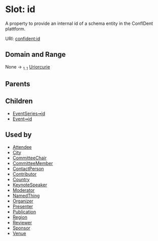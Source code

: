 
# Slot: id


A property to provide an internal id of a schema entity in the ConfIDent plattform.

URI: [confident:id](https://raw.githubusercontent.com/TIBHannover/ConfIDent_schema/main/src/linkml/confident_schema.yaml#id)


## Domain and Range

None &#8594;  <sub>1..1</sub> [Uriorcurie](types/Uriorcurie.md)

## Parents


## Children

 *  [EventSeries➞id](EventSeries_id.md)
 *  [Event➞id](Event_id.md)

## Used by

 * [Attendee](Attendee.md)
 * [City](City.md)
 * [CommitteeChair](CommitteeChair.md)
 * [CommitteeMember](CommitteeMember.md)
 * [ContactPerson](ContactPerson.md)
 * [Contributor](Contributor.md)
 * [Country](Country.md)
 * [KeynoteSpeaker](KeynoteSpeaker.md)
 * [Moderator](Moderator.md)
 * [NamedThing](NamedThing.md)
 * [Organizer](Organizer.md)
 * [Presenter](Presenter.md)
 * [Publication](Publication.md)
 * [Region](Region.md)
 * [Reviewer](Reviewer.md)
 * [Sponsor](Sponsor.md)
 * [Venue](Venue.md)
